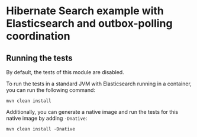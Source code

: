 # Hibernate Search example with Elasticsearch and outbox-polling coordination

## Running the tests

By default, the tests of this module are disabled.

To run the tests in a standard JVM with Elasticsearch running in a container, you can run the following command:

```
mvn clean install
```

Additionally, you can generate a native image and run the tests for this native image by adding `-Dnative`:

```
mvn clean install -Dnative
```

